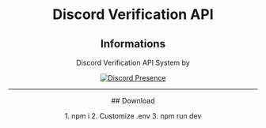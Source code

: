 <div align="center" width="50">

# Discord Verification API

## Informations

<a>Discord Verification API System by</a>

<div align="center" width="50">

[![Discord Presence](https://lanyard.cnrad.dev/api/848248238866825246)](https://discord.com/users/848248238866825246)

<hr>
<div align="center" width="50">
## Download

<a>1. npm i</a>
<a>2. Customize .env</a>
<a>3. npm run dev</a>
